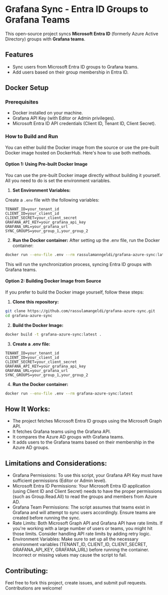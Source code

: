# Grafana Sync - Entra ID Groups to Grafana Teams

This open-source project syncs **Microsoft Entra ID** (formerly Azure Active Directory) groups with **Grafana teams**.

## Features
- Sync users from Microsoft Entra ID groups to Grafana teams.
- Add users based on their group membership in Entra ID.

## Docker Setup

### Prerequisites
- Docker installed on your machine.
- Grafana API Key (with Editor or Admin privileges).
- Microsoft Entra ID API credentials (Client ID, Tenant ID, Client Secret).

### How to Build and Run

You can either build the Docker image from the source or use the pre-built Docker image hosted on DockerHub. Here's how to use both methods.

#### **Option 1: Using Pre-built Docker Image**

You can use the pre-built Docker image directly without building it yourself. All you need to do is set the environment variables.

1. **Set Environment Variables:**

Create a `.env` file with the following variables:

```env
TENANT_ID=your_tenant_id
CLIENT_ID=your_client_id
CLIENT_SECRET=your_client_secret
GRAFANA_API_KEY=your_grafana_api_key
GRAFANA_URL=your_grafana_url
SYNC_GROUPS=your_group_1,your_group_2
```

2. **Run the Docker container:**
After setting up the .env file, run the Docker container:

```bash
docker run --env-file .env --rm rassulamanngeldi/grafana-azure-sync:latest
```

This will run the synchronization process, syncing Entra ID groups with Grafana teams.

#### **Option 2: Building Docker Image from Source**
If you prefer to build the Docker image yourself, follow these steps:

1. **Clone this repository:**

```bash
git clone https://github.com/rassulamangeldi/grafana-azure-sync.git
cd grafana-azure-sync
```

2. **Build the Docker Image:**

```bash
docker build -t grafana-azure-sync:latest .
```

3. **Create a .env file:**

```env
TENANT_ID=your_tenant_id
CLIENT_ID=your_client_id
CLIENT_SECRET=your_client_secret
GRAFANA_API_KEY=your_grafana_api_key
GRAFANA_URL=your_grafana_url
SYNC_GROUPS=your_group_1,your_group_2
```

4. **Run the Docker container:**
```bash
docker run --env-file .env --rm grafana-azure-sync:latest
```

## How It Works:

- The project fetches Microsoft Entra ID groups using the Microsoft Graph API.
- It fetches Grafana teams using the Grafana API.
- It compares the Azure AD groups with Grafana teams.
- It adds users to the Grafana teams based on their membership in the Azure AD groups.

## Limitations and Considerations:
- Grafana Permissions: To use this script, your Grafana API Key must have sufficient permissions (Editor or Admin level).
- Microsoft Entra ID Permissions: Your Microsoft Entra ID application (using Client ID and Client Secret) needs to have the proper permissions (such as Group.Read.All) to read the groups and members from Azure AD.
- Grafana Team Permissions: The script assumes that teams exist in Grafana and will attempt to sync users accordingly. Ensure teams are created before running the sync.
- Rate Limits: Both Microsoft Graph API and Grafana API have rate limits. If you're working with a large number of users or teams, you might hit those limits. Consider handling API rate limits by adding retry logic.
- Environment Variables: Make sure to set up all the necessary environment variables (TENANT_ID, CLIENT_ID, CLIENT_SECRET, GRAFANA_API_KEY, GRAFANA_URL) before running the container. Incorrect or missing values may cause the script to fail.

## Contributing:
Feel free to fork this project, create issues, and submit pull requests. Contributions are welcome!